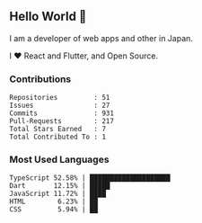 ## Hello World 👋

I am a developer of web apps and other in Japan.

I ❤️ React and Flutter, and Open Source.

### Contributions

<!-- contributions start -->

    Repositories         : 51
    Issues               : 27
    Commits              : 931
    Pull-Requests        : 217
    Total Stars Earned   : 7
    Total Contributed To : 1

<!-- contributions end -->

### Most Used Languages

<!-- most-used-languages start -->

    TypeScript 52.58% | ████████████████████
    Dart       12.15% | █████
    JavaScript 11.72% | ████
    HTML        6.23% | ██
    CSS         5.94% | ██

<!-- most-used-languages end -->

